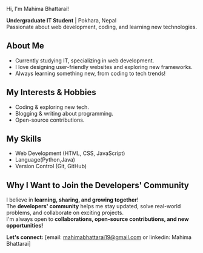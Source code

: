 Hi, I'm Mahima Bhattarai!

 **Undergraduate IT Student** | Pokhara, Nepal  
 Passionate about web development, coding, and learning new technologies.  

##  About Me  
-  Currently studying IT, specializing in web development.  
-  I love designing user-friendly websites and exploring new frameworks.  
-  Always learning something new, from coding to tech trends!  

##  My Interests & Hobbies  
-  Coding & exploring new tech.  
-  Blogging & writing about programming.  
-  Open-source contributions.  

##  My Skills  
-  Web Development (HTML, CSS, JavaScript)
-  Language(Python,Java)
-  Version Control (Git, GitHub)  

##  Why I Want to Join the Developers' Community  
I believe in **learning, sharing, and growing together**!  
The **developers' community** helps me stay updated, solve real-world problems, and collaborate on exciting projects.  
I'm always open to **collaborations, open-source contributions, and new opportunities!**  

 **Let's connect:** [email: mahimabhattarai19@gmail.com or linkedin: Mahima Bhattarai]  
